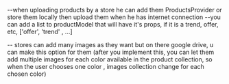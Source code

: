 --when uploading products by a store he can add them ProductsProvider or store them locally then upload them when he has internet connection
--you can add a list to productModel that will have it's props, if it is a trend, offer, etc, ['offer', 'trend' , ...]

-- stores can add many images as they want but on there google drive, u can make this option for them (after you implement this, you can let them add multiple images for each color available in the product collection, so when the user chooses one color , images collection change for each chosen color)
